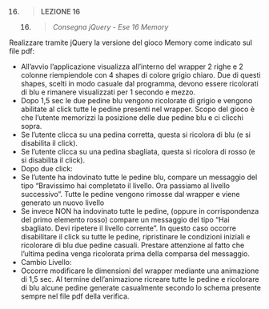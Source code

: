 16. > **LEZIONE 16**
     16. > *Consegna jQuery - Ese 16 Memory*
     
Realizzare tramite jQuery la versione del gioco Memory come indicato sul file pdf:
- All’avvio l’applicazione visualizza all’interno del wrapper 2 righe e 2 colonne riempiendole con 4 shapes di colore grigio chiaro. Due di questi shapes, scelti in modo casuale dal
  programma, devono essere ricolorati di blu e rimanere visualizzati per 1 secondo e mezzo.
- Dopo 1,5 sec le due pedine blu vengono ricolorate di grigio e vengono abilitate al click tutte le pedine presenti nel wrapper. Scopo del gioco è che l’utente memorizzi la posizione
  delle due pedine blu e ci clicchi sopra.
- Se l’utente clicca su una pedina corretta, questa si ricolora di blu (e si disabilita il click).
- Se l’utente clicca su una pedina sbagliata, questa si ricolora di rosso (e si disabilita il click).
- Dopo due click:
- Se l’utente ha indovinato tutte le pedine blu, compare un messaggio del tipo “Bravissimo hai completato il livello. Ora passiamo al livello successivo”. Tutte le pedine vengono rimosse dal wrapper e viene generato un nuovo livello
- Se invece NON ha indovinato tutte le pedine, (oppure in corrispondenza del primo elemento rosso) compare un messaggio del tipo “Hai sbagliato. Devi ripetere il livello corrente”.
In questo caso occorre disabilitare il click su tutte le pedine, ripristinare le condizioni iniziali e ricolorare di blu due pedine casuali.
Prestare attenzione al fatto che l’ultima pedina venga ricolorata prima della comparsa del messaggio.
- Cambio Livello:
- Occorre modificare le dimensioni del wrapper mediante una animazione di 1,5 sec. Al termine dell’animazione ricreare tutte le pedine e ricolorare di blu alcune pedine generate
  casualmente secondo lo schema presente sempre nel file pdf della verifica.
